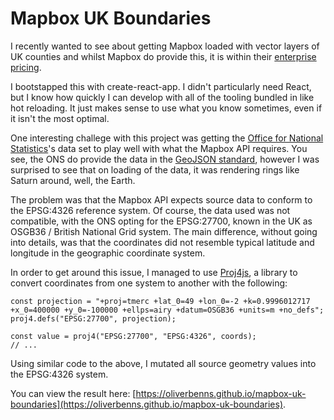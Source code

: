 # Mapbox UK Boundaries

I recently wanted to see about getting Mapbox loaded with vector layers of UK counties and whilst Mapbox do provide this, it is within their [enterprise pricing](https://www.mapbox.com/boundaries).

I bootstapped this with create-react-app. I didn't particularly need React, but I know how quickly I can develop with all of the tooling bundled in like hot reloading. It just makes sense to use what you know sometimes, even if it isn't the most optimal.

One interesting challege with this project was getting the [Office for National Statistics](https://www.ons.gov.uk)'s data set to play well with what the Mapbox API requires. You see, the ONS do provide the data in the [GeoJSON standard](https://datatracker.ietf.org/doc/html/rfc7946), however I was surprised to see that on loading of the data, it was rendering rings like Saturn around, well, the Earth.

The problem was that the Mapbox API expects source data to conform to the EPSG:4326 reference system. Of course, the data used was not compatible, with the ONS opting for the EPSG:27700, known in the UK as OSGB36 / British National Grid system. The main difference, without going into details, was that the coordinates did not resemble typical latitude and longitude in the geographic coordinate system.

In order to get around this issue, I managed to use [Proj4js](https://www.npmjs.com/package/proj4), a library to convert coordinates from one system to another with the following:

```
const projection = "+proj=tmerc +lat_0=49 +lon_0=-2 +k=0.9996012717 +x_0=400000 +y_0=-100000 +ellps=airy +datum=OSGB36 +units=m +no_defs";
proj4.defs("EPSG:27700", projection);

const value = proj4("EPSG:27700", "EPSG:4326", coords);
// ...
```

Using similar code to the above, I mutated all source geometry values into the EPSG:4326 system.

You can view the result here: [https://oliverbenns.github.io/mapbox-uk-boundaries](https://oliverbenns.github.io/mapbox-uk-boundaries).
